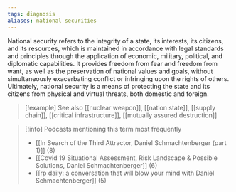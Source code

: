 ```yaml
---
tags: diagnosis
aliases: national securities
---
```


National security refers to the integrity of a state, its interests, its citizens, and its resources, which is maintained in accordance with legal standards and principles through the application of economic, military, political, and diplomatic capabilities. It provides freedom from fear and freedom from want, as well as the preservation of national values and goals, without simultaneously exacerbating conflict or infringing upon the rights of others. Ultimately, national security is a means of protecting the state and its citizens from physical and virtual threats, both domestic and foreign.

> [!example] See also
> [[nuclear weapon]], [[nation state]], [[supply chain]], [[critical infrastructure]], [[mutually assured destruction]]

> [!info] Podcasts mentioning this term most frequently
> * [[In Search of the Third Attractor, Daniel Schmachtenberger (part 1)]] (8)
> * [[Covid 19 Situational Assessment, Risk Landscape & Possible Solutions, Daniel Schmachtenberger]] (6)
> * [[rp daily: a conversation that will blow your mind with Daniel Schmachtenberger]] (5)